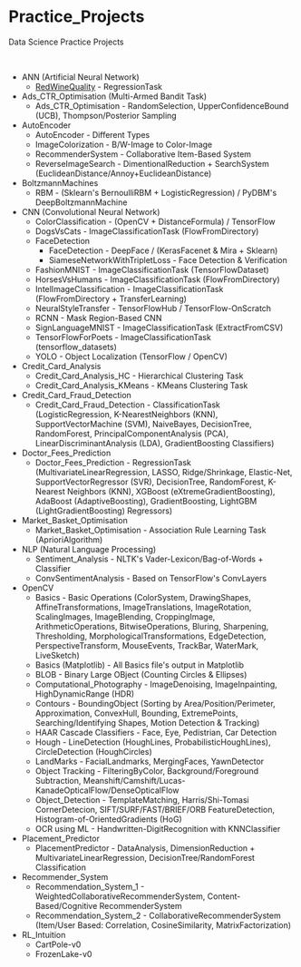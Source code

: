 # Practice_Projects
Data Science Practice Projects

<br/>

* ANN (Artificial Neural Network)
  + [RedWineQuality](https://github.com/Rohit-Jain-2801/Practice_Projects/blob/master/ANN/RedWineQuality.ipynb) - RegressionTask
* Ads_CTR_Optimisation (Multi-Armed Bandit Task)
  + Ads_CTR_Optimisation - RandomSelection, UpperConfidenceBound (UCB), Thompson/Posterior Sampling
* AutoEncoder
  + AutoEncoder - Different Types
  + ImageColorization - B/W-Image to Color-Image
  + RecommenderSystem - Collaborative Item-Based System
  + ReverseImageSearch - DimentionalReduction + SearchSystem (EuclideanDistance/Annoy+EuclideanDistance)
* BoltzmannMachines
  + RBM - (Sklearn's BernoulliRBM + LogisticRegression) / PyDBM's DeepBoltzmannMachine
* CNN (Convolutional Neural Network)
  + ColorClassification - (OpenCV + DistanceFormula) / TensorFlow
  + DogsVsCats - ImageClassificationTask (FlowFromDirectory)
  + FaceDetection
    - FaceDetection - DeepFace / (KerasFacenet & Mira + Sklearn)
    - SiameseNetworkWithTripletLoss - Face Detection & Verification
  + FashionMNIST - ImageClassificationTask (TensorFlowDataset)
  + HorsesVsHumans - ImageClassificationTask (FlowFromDirectory)
  + IntelImageClassification - ImageClassificationTask (FlowFromDirectory + TransferLearning)
  + NeuralStyleTransfer - TensorFlowHub / TensorFlow-OnScratch
  + RCNN - Mask Region-Based CNN
  + SignLanguageMNIST - ImageClassificationTask (ExtractFromCSV)
  + TensorFlowForPoets - ImageClassificationTask (tensorflow_datasets)
  + YOLO - Object Localization (TensorFlow / OpenCV)
* Credit_Card_Analysis
  + Credit_Card_Analysis_HC - Hierarchical Clustering Task
  + Credit_Card_Analysis_KMeans - KMeans Clustering Task
* Credit_Card_Fraud_Detection 
  + Credit_Card_Fraud_Detection - ClassificationTask (LogisticRegression, K-NearestNeighbors (KNN), SupportVectorMachine (SVM), NaiveBayes, DecisionTree, RandomForest, PrincipalComponentAnalysis (PCA), LinearDiscriminantAnalysis (LDA), GradientBoosting Classifiers)
* Doctor_Fees_Prediction
  + Doctor_Fees_Prediction - RegressionTask (MultivariateLinearRegression, LASSO, Ridge/Shrinkage, Elastic-Net, SupportVectorRegressor (SVR), DecisionTree, RandomForest, K-Nearest Neighbors (KNN), XGBoost (eXtremeGradientBoosting), AdaBoost (AdaptiveBoosting), GradientBoosting, LightGBM (LightGradientBoosting) Regressors)
* Market_Basket_Optimisation
  + Market_Basket_Optimisation - Association Rule Learning Task (AprioriAlgorithm)
* NLP (Natural Language Processing)
  + Sentiment_Analysis - NLTK's Vader-Lexicon/Bag-of-Words + Classifier
  + ConvSentimentAnalysis - Based on TensorFlow's ConvLayers
* OpenCV
  + Basics - Basic Operations (ColorSystem, DrawingShapes, AffineTransformations, ImageTranslations, ImageRotation, ScalingImages, ImageBlending, CroppingImage, ArithmeticOperations, BitwiseOperations, Bluring, Sharpening, Thresholding, MorphologicalTransformations, EdgeDetection, PerspectiveTransform, MouseEvents, TrackBar, WaterMark, LiveSketch)
  + Basics (Matplotlib) - All Basics file's output in Matplotlib
  + BLOB - Binary Large OBject (Counting Circles & Ellipses)
  + Computational_Photography - ImageDenoising, ImageInpainting, HighDynamicRange (HDR)
  + Contours - BoundingObject (Sorting by Area/Position/Perimeter, Approximation, ConvexHull, Bounding, ExtremePoints, Searching/Identifying Shapes, Motion Detection & Tracking)
  + HAAR Cascade Classifiers - Face, Eye, Pedistrian, Car Detection
  + Hough - LineDetection (HoughLines, ProbabilisticHoughLines), CircleDetection (HoughCircles)
  + LandMarks - FacialLandmarks, MergingFaces, YawnDetector
  + Object Tracking - FilteringByColor, Background/Foreground Subtraction, Meanshift/Camshift/Lucas-KanadeOpticalFlow/DenseOpticalFlow
  + Object_Detection - TemplateMatching, Harris/Shi-Tomasi CornerDetecion, SIFT/SURF/FAST/BRIEF/ORB FeatureDetection, Histogram-of-OrientedGradients (HoG)
  + OCR using ML - Handwritten-DigitRecognition with KNNClassifier
* Placement_Predictor
  + PlacementPredictor - DataAnalysis, DimensionReduction + MultivariateLinearRegression, DecisionTree/RandomForest Classification
* Recommender_System
  + Recommendation_System_1 - WeightedCollaborativeRecommenderSystem, Content-Based/Cognitive RecommenderSystem
  + Recommendation_System_2 - CollaborativeRecommenderSystem (Item/User Based: Correlation, CosineSimilarity, MatrixFactorization)
* RL_Intuition
  + CartPole-v0
  + FrozenLake-v0